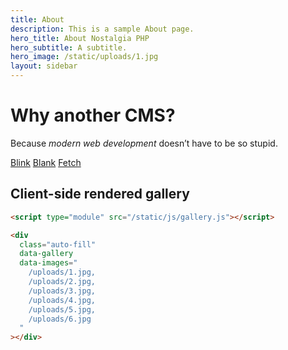 ```yaml
---
title: About
description: This is a sample About page.
hero_title: About Nostalgia PHP
hero_subtitle: A subtitle.
hero_image: /static/uploads/1.jpg
layout: sidebar
---
```


# Why another CMS?

Because *modern web development* doesn’t have to be so stupid.

<a href="/about/blink" class="button">Blink</a>
<a href="/about/blank" class="button">Blank</a>
<a href="/about/fetch" class="button">Fetch</a>

## Client-side rendered gallery

```html
<script type="module" src="/static/js/gallery.js"></script>

<div
  class="auto-fill"
  data-gallery
  data-images="
    /uploads/1.jpg,
    /uploads/2.jpg,
    /uploads/3.jpg,
    /uploads/4.jpg,
    /uploads/5.jpg,
    /uploads/6.jpg
  "
></div>
```

<script type="module" src="/static/js/gallery.js"></script>

<div class="auto-fill" data-gallery data-images="/uploads/1.jpg, /uploads/2.jpg, /uploads/3.jpg, /uploads/4.jpg, /uploads/5.jpg, /uploads/6.jpg"></div>

